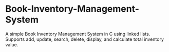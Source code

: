 # Book-Inventory-Management-System
A simple Book Inventory Management System in C using linked lists. Supports add, update, search, delete, display, and calculate total inventory value.
